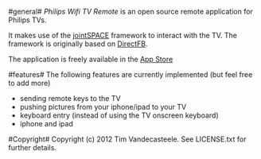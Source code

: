 #general#
*Philips Wifi TV Remote* is an open source remote application for Philips TVs.

It makes use of the [jointSPACE](http://jointspace.sourceforge.net "jointspace.sourceforge.net") framework to interact with the TV.
The framework is originally based on [DirectFB](http://directfb.org/ "directFB.org").

The application is freely available in the [App Store](http://itunes.apple.com/us/app/philips-wifi-tv-remote/id389423034?mt=8 "philips-wifi-tv-remote")

#features#
The following features are currently implemented (but feel free to add more)

* sending remote keys to the TV
* pushing pictures from your iphone/ipad to your TV
* keyboard entry (instead of using the TV onscreen keyboard)
* iphone and ipad

#Copyright#
Copyright (c) 2012 Tim Vandecasteele. See LICENSE.txt for further details.
